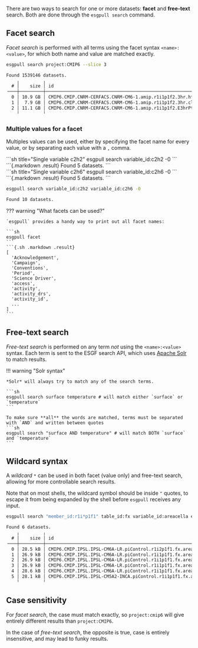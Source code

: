 There are two ways to search for one or more datasets: **facet** and **free-text** search.
Both are done through the `esgpull search` command.

## Facet search

*Facet search* is performed with all terms using the facet syntax `<name>:<value>`, for which both name and value are matched exactly.

```sh title="Search CMIP6 datasets"
esgpull search project:CMIP6 --slice 3
```
```{.markdown .result}
Found 1539146 datasets.
    ╷         ╷
  # │    size │ id
╶───┼─────────┼────────────────────────────────────────────────────────────╴
  0 │ 10.9 GB │ CMIP6.CMIP.CNRM-CERFACS.CNRM-CM6-1.amip.r1i1p1f2.3hr.hfls…
  1 │  7.9 GB │ CMIP6.CMIP.CNRM-CERFACS.CNRM-CM6-1.amip.r1i1p1f2.3hr.clt.…
  2 │ 11.1 GB │ CMIP6.CMIP.CNRM-CERFACS.CNRM-CM6-1.amip.r1i1p1f2.E3hrPt.c…
    ╵         ╵
```

### Multiple values for a facet

Multiples values can be used, either by specifying the facet name for every value, or by separating each value with a `,` comma.

<div class="grid">
    <div>
        ```sh title="Single variable c2h2"
        esgpull search variable_id:c2h2 -0
        ```
        ```{.markdown .result}
        Found 5 datasets.
        ```
    </div>
    <div>
        ```sh title="Single variable c2h6"
        esgpull search variable_id:c2h6 -0
        ```
        ```{.markdown .result}
        Found 5 datasets.
        ```
    </div>
</div>

```sh title="Both variables c2h2 and c2h6"
esgpull search variable_id:c2h2 variable_id:c2h6 -0
```
```{.markdown .result}
Found 10 datasets.
```

??? warning "What facets can be used?"

    `esgpull` provides a handy way to print out all facet names:

    ```sh
    esgpull facet
    ```
    ```{.sh .markdown .result}
    [
      'Acknowledgement',
      'Campaign',
      'Conventions',
      'Period',
      'Science Driver',
      'access',
      'activity',
      'activity_drs',
      'activity_id',
      ...
    ]
    ```


## Free-text search

*Free-text search* is performed on any term *not* using the `<name>:<value>` syntax. Each term is sent to the ESGF search API, which uses [Apache Solr] to match results.

!!! warning "Solr syntax"

    *Solr* will always try to match any of the search terms.

    ```sh
    esgpull search surface temperature # will match either `surface` or `temperature`
    ```

    To make sure **all** the words are matched, terms must be separated with `AND` and written between quotes
    ```sh
    esgpull search "surface AND temperature" # will match BOTH `surface` and `temperature`
    ```


## Wildcard syntax

A *wildcard* `*` can be used in both facet (value only) and free-text search, allowing for more controllable search results.

Note that on most shells, the wildcard symbol should be inside `"` quotes, to escape it from being expanded by the shell before `esgpull` receives any input.

```sh title="All initializations for areacella variable from piControl experiments"
esgpull search "member_id:r1i*p1f1" table_id:fx variable_id:areacella experiment_id:piControl
```
``` {.markdown .result}
Found 6 datasets.
    ╷         ╷
  # │    size │ id
╶───┼─────────┼────────────────────────────────────────────────────────────╴
  0 │ 28.5 kB │ CMIP6.CMIP.IPSL.IPSL-CM6A-LR.piControl.r1i2p1f1.fx.areace…
  1 │ 26.9 kB │ CMIP6.CMIP.IPSL.IPSL-CM6A-LR.piControl.r1i1p1f1.fx.areace…
  2 │ 26.9 kB │ CMIP6.CMIP.IPSL.IPSL-CM6A-LR.piControl.r1i1p1f1.fx.areace…
  3 │ 26.9 kB │ CMIP6.CMIP.IPSL.IPSL-CM6A-LR.piControl.r1i1p1f1.fx.areace…
  4 │ 28.6 kB │ CMIP6.CMIP.IPSL.IPSL-CM6A-LR.piControl.r1i1p1f1.fx.areace…
  5 │ 28.1 kB │ CMIP6.CMIP.IPSL.IPSL-CM5A2-INCA.piControl.r1i1p1f1.fx.are…
    ╵         ╵
```


## Case sensitivity

For *facet search*, the case must match exactly, so `project:cmip6` will give entirely different results than `project:CMIP6`.

In the case of *free-text search*, the opposite is true, case is entirely insensitive, and may lead to funky results.

<!-- ## Selection files -->
<!---->
<!-- While the search command is an already powerful tool for data discovery, its limitations come up quite often. Overcoming those limitations is the primary reason for using **selection files**, a multi-request description syntax. -->
<!---->
<!-- With its **subrequests**, a selection file is conceptually similar to a *single-level tree structure*, for which each subrequest is a leaf that specializes the root request. -->
<!---->
<!-- The number of requests sent to ESGF after expanding the *subrequests* is equal to the number of *subrequests*. -->
<!---->
<!-- A selection file is written using either [Yaml/1.0] or [Json], Yaml is recommended for its human-readable syntax. -->
<!---->
<!-- !!! note "Syntax Rules" -->
<!--     1. key/value pair ⇒ **facet search** term -->
<!--     :   <div class="grid"> -->
<!--             ```yaml title="Yaml" -->
<!--             <name>: <values> -->
<!--             ``` -->
<!--             ```json title="Json" -->
<!--             { -->
<!--               "<name>": "<values>" -->
<!--             } -->
<!--             ``` -->
<!--         </div> -->
<!---->
<!--     2. `query` keyword ⇒ **free-text** -->
<!--     :   <div class="grid"> -->
<!--             ```yaml title="Yaml" -->
<!--             query: <free-text> -->
<!--             ``` -->
<!--             ```json title="Json" -->
<!--             { -->
<!--               "query": "<free-text>" -->
<!--             } -->
<!--             ``` -->
<!--         </div> -->
<!---->
<!--     3. `requests` keyword ⇒ **subrequest** list -->
<!--     :   <div class="grid"> -->
<!--             ```yaml title="Yaml" -->
<!--             requests: -->
<!--               - <request_1> -->
<!--               - <request_2> -->
<!--             ``` -->
<!--             ```json title="Json" -->
<!--             { -->
<!--               "requests": [ -->
<!--                 "<request_1>", -->
<!--                 "<request_2>" -->
<!--               ] -->
<!--             } -->
<!--             ``` -->
<!--         </div> -->
<!---->
<!--     4. *subrequests* accept **only** facets or free-text (nesting disallowed) -->
<!--     :   <div class="grid"> -->
<!--             ```yaml title="Yaml" -->
<!--             requests: -->
<!--               - <name_1>: <values_1> -->
<!--                 <name_2>: <values_2> -->
<!--                 query: <free-text> -->
<!--             ``` -->
<!--             ```json title="Json" -->
<!--             { -->
<!--               "requests": [ -->
<!--                 { -->
<!--                   "<name_1>": "<values_1>", -->
<!--                   "<name_2>": "<values_2>", -->
<!--                   "query": "<free-text>" -->
<!--                 } -->
<!--               ] -->
<!--             } -->
<!--             ``` -->
<!--         </div> -->
<!---->
<!--     5. each *subquery* **inherits** the root request terms -->
<!--     :   <div class="grid"> -->
<!--             ```yaml title="Yaml" -->
<!--             <name_1>: <values_1> -->
<!--             requests: -->
<!--               - <name_2>: <values_2> -->
<!--               - <name_3>: <values_3> -->
<!--               - query: <free-text> -->
<!--             ``` -->
<!--             ```json title="Json" -->
<!--             { -->
<!--               "<name_1>": "<values_1>", -->
<!--               "requests": [ -->
<!--                 { -->
<!--                   "<name_2>": "<values_2>" -->
<!--                 }, -->
<!--                 { -->
<!--                   "<name_3>": "<values_3>" -->
<!--                 }, -->
<!--                 { -->
<!--                   "query": "<free-text>" -->
<!--                 } -->
<!--               ] -->
<!--             } -->
<!--             ``` -->
<!--             ```yaml title="Expanded query 1" -->
<!--             <name_1>: <values_1> -->
<!--             <name_2>: <values_2> -->
<!--             ``` -->
<!--             ```json title="Expanded query 1" -->
<!--             { -->
<!--               "<name_1>": "<values_1>", -->
<!--               "<name_2>": "<values_2>" -->
<!--             } -->
<!--             ``` -->
<!--             ```yaml title="Expanded query 2" -->
<!--             <name_1>: <values_1> -->
<!--             <name_3>: <values_3> -->
<!--             ``` -->
<!--             ```json title="Expanded query 2" -->
<!--             { -->
<!--               "<name_1>": "<values_1>", -->
<!--               "<name_3>": "<values_3>" -->
<!--             } -->
<!--             ``` -->
<!--             ```yaml title="Expanded query 3" -->
<!--             <name_1>: <values_1> -->
<!--             query: <free-text> -->
<!--             ``` -->
<!--             ```json title="Expanded query 3" -->
<!--             { -->
<!--               "<name_1>": "<values_1>", -->
<!--               "query": "<free-text>" -->
<!--             } -->
<!--             ``` -->
<!--         </div> -->
<!---->
<!--     6. *prefixing* a name with `+` ⇒ *append* values to the root request homonym term -->
<!--     :   <div class="grid"> -->
<!--             ```yaml title="Yaml" -->
<!--             <name_1>: <values_1> -->
<!--             requests: -->
<!--               - <name_1>: <values_replaced> -->
<!--                 <name_2>: <values_2> -->
<!--               - +<name_1>: <values_appended> -->
<!--               - <name_3>: <values_3> -->
<!--             ``` -->
<!--             ```json title="Json" -->
<!--             { -->
<!--               "<name_1>": "<values_1>", -->
<!--               "requests": [ -->
<!--                 { -->
<!--                   "<name_1>": "<values_replaced>", -->
<!--                   "<name_2>": "<values_2>" -->
<!--                 }, -->
<!--                 { -->
<!--                   "+<name_1>": "<values_appended>" -->
<!--                 }, -->
<!--                 { -->
<!--                   "<name_3>": "<values_3>" -->
<!--                 } -->
<!--               ] -->
<!--             } -->
<!--             ``` -->
<!--             ```yaml title="Expanded request 1" -->
<!--             <name_1>: <values_replaced> -->
<!--             <name_2>: <values_2> -->
<!--             ``` -->
<!--             ```json title="Expanded request 1" -->
<!--             { -->
<!--               "<name_1>": "<values_replaced>", -->
<!--               "<name_2>": "<values_2>" -->
<!--             } -->
<!--             ``` -->
<!--             ```yaml title="Expanded request 2" -->
<!--             <name_1>: <values_1>,<values_appended> -->
<!--             ``` -->
<!--             ```json title="Expanded request 2" -->
<!--             { -->
<!--               "<name_1>": "<values_1>,<values_appended>" -->
<!--             } -->
<!--             ``` -->
<!--             ```yaml title="Expanded request 3" -->
<!--             <name_1>: <values_1> -->
<!--             <name_3>: <values_3> -->
<!--             ``` -->
<!--             ```json title="Expanded request 3" -->
<!--             { -->
<!--               "<name_1>": "<values_1>", -->
<!--               "<name_3>": "<values_3>" -->
<!--             } -->
<!--             ``` -->
<!--         </div> -->
<!---->
<!-- !!! example "Selection file for IPCC experiments on surface temperatures" -->
<!---->
<!--     ```yaml title="surface_temperature.yaml" -->
<!--     query: "surface AND temperature" -->
<!--     requests: -->
<!--       - project: CMIP5 -->
<!--         experiment: "rcp*" -->
<!--       - project: CMIP6 -->
<!--         experiment_id: "ssp*" -->
<!--     ``` -->
<!--     ```sh title="Search with selection file" -->
<!--     esgpull search --selection-file surface_temperature.yaml --one -->
<!--     ``` -->
<!--     ```{.markdown .result} -->
<!--     Found 2346 datasets. -->
<!--         ╷          ╷ -->
<!--       # │     size │ id -->
<!--     ╶───┼──────────┼──────────────────────────────────────────────────────────────────────╴ -->
<!--       0 │ 363.9 GB │ cmip5.output1.CNRM-CERFACS.CNRM-CM5.rcp26.day.atmos.day.r1i1p1.v201… -->
<!--         ╵          ╵ -->
<!--     ``` -->

<!-- !!! tip "Synda users" -->

<!--     Since the syntax is completely different from `synda` selection files, an undocumented tool called `translate` is in the repository. -->

<!--     It will handle most common cases, and for the others , a few manual adjustments should fix it. -->


[Yaml/1.0]: https://yaml.org/spec/1.0
[Json]: https://www.json.org/
[Apache Solr]: https://fr.wikipedia.org/wiki/Apache_Solr
